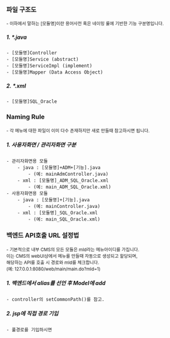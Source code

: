 ### 파일 구조도
<sub>- 이하에서 말하는 [모듈명]이란 용어사전 혹은 네이밍 룰에 기반한 기능 구분명입니다. </sub>
##### 1. \*.java
	- [모듈명]Controller
	- [모듈명]Service (abstract)
	- [모듈명]ServiceImpl (implement)
	- [모듈명]Mapper (Data Access Object)
##### 2. \*.xml
	- [모듈명]SQL_Oracle


### Naming Rule
<sub>- 각 메뉴에 대한 파일이 이미 다수 존재하지만 새로 만들때 참고하시면 됩니다.</sub>

##### 1. 사용자화면 / 관리자화면 구분
	- 관리자화면용 모듈
		- java : [모듈명]+ADM+[기능].java 
			- (예: mainAdmController.java)
		- xml : [모듈명]_ADM_SQL_Oracle.xml
			- (예: main_ADM_SQL_Oracle.xml)
	- 사용자화면용 모듈
		- java : [모듈명]+[기능].java 
			- (예: mainController.java)
		- xml : [모듈명]_SQL_Oracle.xml
			- (예: main_SQL_Oracle.xml)


### 백엔드 API호출 URL 설정법
 <sub>- 기본적으로 내부 CMS의 모든 모듈은 mId라는 메뉴아이디를 가집니다. <br>
 이는 CMS의 webUI상에서 메뉴를 만들때 자동으로 생성되고 할당되며, <br>해당하는 API를 호출 시 경로와 mId를 체크합니다.<br>
 (예: 127.0.0.1:8080/web/main/main.do?mId=1)</sub>
##### 1. 백엔드에서 alias를 선언 후 Model에 add
	- controller의 setCommonPath()를 참고.
##### 2. jsp에 직접 경로 기입
	- 풀경로를 기입하시면